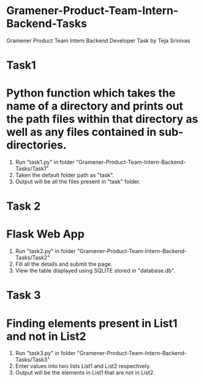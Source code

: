 # Gramener-Product-Team-Intern-Backend-Tasks
Gramener Product Team Intern Backend Developer Task by Teja Srinivas

# Task1
# Python function which takes the name of a directory and prints out the path files within that directory as well as any files contained in sub-directories.

1. Run "task1.py" in folder "Gramener-Product-Team-Intern-Backend-Tasks/Task1"
2. Taken the default folder path as "task".
3. Output will be all the files present in "task" folder.

# Task 2
# Flask Web App

1. Run "task2.py" in folder "Gramener-Product-Team-Intern-Backend-Tasks/Task2"
2. Fill all the details and submit the page.
3. View the table displayed using SQLITE stored in "database.db".

# Task 3
# Finding elements present in List1 and not in List2

1. Run "task3.py" in folder "Gramener-Product-Team-Intern-Backend-Tasks/Task3"
2. Enter values into two lists List1 and List2 respectively.
3. Output will be the elements in List1 that are not in List2.
